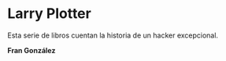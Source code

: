 # Larry Plotter

Esta serie de libros cuentan la historia de un hacker excepcional.

**Fran González**
